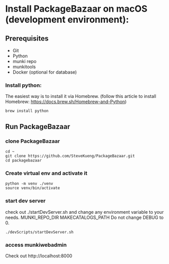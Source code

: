 # Install PackageBazaar on macOS (development environment):

## Prerequisites 

* Git
* Python
* munki repo
* munkitools
* Docker (optional for database)

### Install python:
The easiest way is to install it via Homebrew. (follow this article to install Homebrew: https://docs.brew.sh/Homebrew-and-Python)

    brew install python



## Run PackageBazaar
### clone PackageBazaar

    cd ~
    git clone https://github.com/SteveKueng/PackageBazaar.git
    cd packagebazaar

### Create virtual env and activate it

    python -m venv ./venv
    source venv/bin/activate

### start dev server
check out ./startDevServer.sh and change any environment variable to your needs.
MUNKI_REPO_DIR
MAKECATALOGS_PATH
Do not change DEBUG to 0.

    ./devScripts/startDevServer.sh

### access munkiwebadmin
Check out http://localhost:8000